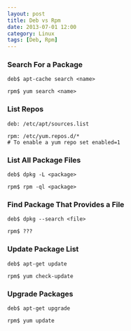 ```yaml
---
layout: post
title: Deb vs Rpm
date: 2013-07-01 12:00
category: Linux
tags: [Deb, Rpm]
---
```


### Search For a Package

    deb$ apt-cache search <name>

    rpm$ yum search <name>

### List Repos

	deb: /etc/apt/sources.list

	rpm: /etc/yum.repos.d/*
    # To enable a yum repo set enabled=1

### List All Package Files

    deb$ dpkg -L <package>

    rpm$ rpm -ql <package>

### Find Package That Provides a File

    deb$ dpkg --search <file>

    rpm$ ???

### Update Package List

    deb$ apt-get update

    rpm$ yum check-update

### Upgrade Packages

    deb$ apt-get upgrade

    rpm$ yum update

